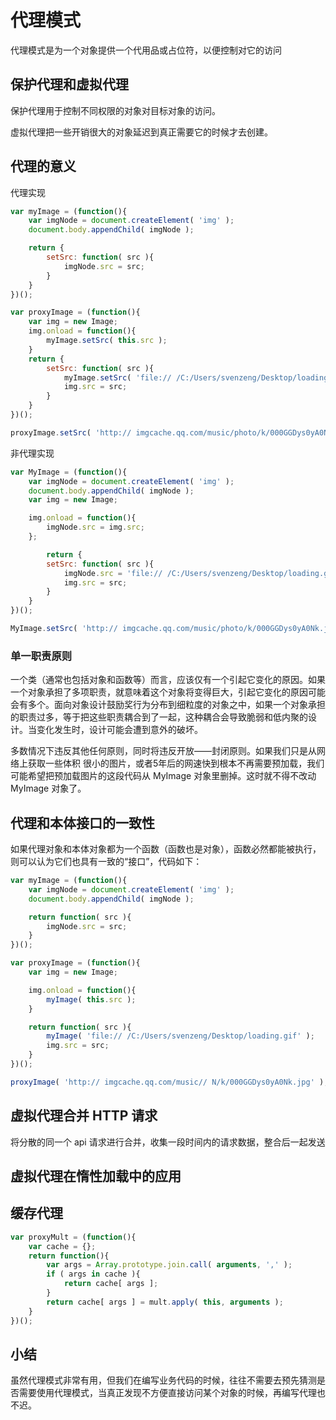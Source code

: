 # 代理模式

代理模式是为一个对象提供一个代用品或占位符，以便控制对它的访问

## 保护代理和虚拟代理

保护代理用于控制不同权限的对象对目标对象的访问。

虚拟代理把一些开销很大的对象延迟到真正需要它的时候才去创建。

## 代理的意义

代理实现

```js
var myImage = (function(){
    var imgNode = document.createElement( 'img' );
    document.body.appendChild( imgNode );

    return {
        setSrc: function( src ){
            imgNode.src = src;
        }
    }
})();

var proxyImage = (function(){
    var img = new Image;
    img.onload = function(){
        myImage.setSrc( this.src );
    }
    return {
        setSrc: function( src ){
            myImage.setSrc( 'file:// /C:/Users/svenzeng/Desktop/loading.gif' );
            img.src = src;
        }
    }
})();

proxyImage.setSrc( 'http:// imgcache.qq.com/music/photo/k/000GGDys0yA0Nk.jpg' );
```

非代理实现

```js
var MyImage = (function(){
    var imgNode = document.createElement( 'img' );
    document.body.appendChild( imgNode );
    var img = new Image;

    img.onload = function(){
        imgNode.src = img.src;
    };

        return {
        setSrc: function( src ){
            imgNode.src = 'file:// /C:/Users/svenzeng/Desktop/loading.gif';
            img.src = src;
        }
    }
})();

MyImage.setSrc( 'http:// imgcache.qq.com/music/photo/k/000GGDys0yA0Nk.jpg' );
```

### 单一职责原则

一个类（通常也包括对象和函数等）而言，应该仅有一个引起它变化的原因。如果一个对象承担了多项职责，就意味着这个对象将变得巨大，引起它变化的原因可能会有多个。面向对象设计鼓励奖行为分布到细粒度的对象之中，如果一个对象承担的职责过多，等于把这些职责耦合到了一起，这种耦合会导致脆弱和低内聚的设计。当变化发生时，设计可能会遭到意外的破坏。

多数情况下违反其他任何原则，同时将违反开放——封闭原则。如果我们只是从网络上获取一些体积 很小的图片，或者5年后的网速快到根本不再需要预加载，我们可能希望把预加载图片的这段代码从 MyImage 对象里删掉。这时就不得不改动 MyImage 对象了。

## 代理和本体接口的一致性

如果代理对象和本体对象都为一个函数（函数也是对象），函数必然都能被执行，则可以认为它们也具有一致的“接口”，代码如下：

```js
var myImage = (function(){
    var imgNode = document.createElement( 'img' );
    document.body.appendChild( imgNode );

    return function( src ){
        imgNode.src = src;
    }
})();

var proxyImage = (function(){
    var img = new Image;

    img.onload = function(){
        myImage( this.src );
    }

    return function( src ){
        myImage( 'file:// /C:/Users/svenzeng/Desktop/loading.gif' );
        img.src = src;
    }
})();

proxyImage( 'http:// imgcache.qq.com/music// N/k/000GGDys0yA0Nk.jpg' );
```

## 虚拟代理合并 HTTP 请求

将分散的同一个 api 请求进行合并，收集一段时间内的请求数据，整合后一起发送

## 虚拟代理在惰性加载中的应用

## 缓存代理

```js
var proxyMult = (function(){
    var cache = {};
    return function(){
        var args = Array.prototype.join.call( arguments, ',' );
        if ( args in cache ){
            return cache[ args ];
        }
        return cache[ args ] = mult.apply( this, arguments );
    }
})();
```

## 小结

虽然代理模式非常有用，但我们在编写业务代码的时候，往往不需要去预先猜测是否需要使用代理模式，当真正发现不方便直接访问某个对象的时候，再编写代理也不迟。

